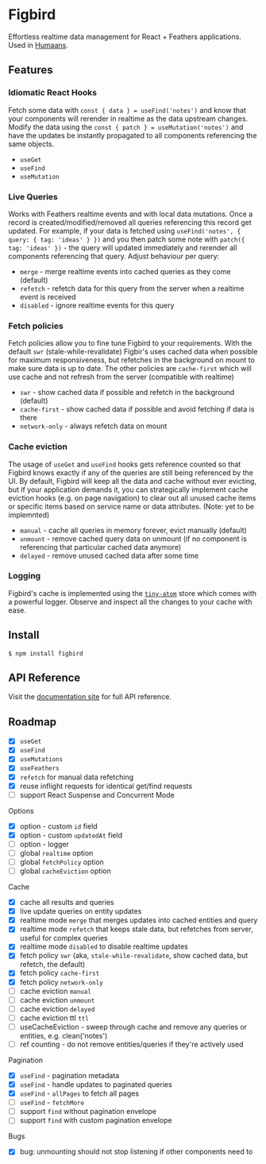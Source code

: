 # Figbird

Effortless realtime data management for React + Feathers applications. Used in [Humaans](https://humaans.io/).

## Features

### Idiomatic React Hooks

Fetch some data with `const { data } = useFind('notes')` and know that your components will rerender in realtime as the data upstream changes. Modify the data using the `const { patch } = useMutation('notes')` and have the updates be instantly propagated to all components referencing the same objects.

- `useGet`
- `useFind`
- `useMutation`

### Live Queries

Works with Feathers realtime events and with local data mutations. Once a record is created/modified/removed all queries referencing this record get updated. For example, if your data is fetched using `useFind('notes', { query: { tag: 'ideas' } })` and you then patch some note with `patch({ tag: 'ideas' })` - the query will updated immediately and rerender all components referencing that query. Adjust behaviour per query:

- `merge` - merge realtime events into cached queries as they come (default)
- `refetch` - refetch data for this query from the server when a realtime event is received
- `disabled` - ignore realtime events for this query

### Fetch policies

Fetch policies allow you to fine tune Figbird to your requirements. With the default `swr` (stale-while-revalidate) Figbir's uses cached data when possible for maximum responsiveness, but refetches in the background on mount to make sure data is up to date. The other policies are `cache-first` which will use cache and not refresh from the server (compatible with realtime)

- `swr` - show cached data if possible and refetch in the background (default)
- `cache-first` - show cached data if possible and avoid fetching if data is there
- `network-only` - always refetch data on mount

### Cache eviction

The usage of `useGet` and `useFind` hooks gets reference counted so that Figbird knows exactly if any of the queries are still being referenced by the UI. By default, Figbird will keep all the data and cache without ever evicting, but if your application demands it, you can strategically implement cache eviction hooks (e.g. on page navigation) to clear out all unused cache items or specific items based on service name or data attributes. (Note: yet to be implemnted)

- `manual` - cache all queries in memory forever, evict manually (default)
- `unmount` - remove cached query data on unmount (if no component is referencing that particular cached data anymore)
- `delayed` - remove unused cached data after some time

### Logging

Figbird's cache is implemented using the [`tiny-atom`](https://github.com/KidkArolis/tiny-atom) store which comes with a powerful logger. Observe and inspect all the changes to your cache with ease.

## Install

    $ npm install figbird

## API Reference

Visit the [documentation site](https://humaans.github.io/figbird/) for full API reference.

## Roadmap

- [x] `useGet`
- [x] `useFind`
- [x] `useMutations`
- [x] `useFeathers`
- [x] `refetch` for manual data refetching
- [x] reuse inflight requests for identical get/find requests
- [ ] support React Suspense and Concurrent Mode

Options

- [x] option - custom `id` field
- [x] option - custom `updatedAt` field
- [ ] option - logger
- [ ] global `realtime` option
- [ ] global `fetchPolicy` option
- [ ] global `cacheEviction` option

Cache

- [x] cache all results and queries
- [x] live update queries on entity updates
- [x] realtime mode `merge` that merges updates into cached entities and query
- [x] realtime mode `refetch` that keeps stale data, but refetches from server, useful for complex queries
- [x] realtime mode `disabled` to disable realtime updates
- [x] fetch policy `swr` (aka, `stale-while-revalidate`, show cached data, but refetch, the default)
- [x] fetch policy `cache-first`
- [x] fetch policy `network-only`
- [ ] cache eviction `manual`
- [ ] cache eviction `unmount`
- [ ] cache eviction `delayed`
- [ ] cache eviction ttl `ttl`
- [ ] useCacheEviction - sweep through cache and remove any queries or entities, e.g. clean('notes')
- [ ] ref counting - do not remove entities/queries if they're actively used

Pagination

- [x] `useFind` - pagination metadata
- [x] `useFind` - handle updates to paginated queries
- [x] `useFind` - `allPages` to fetch all pages
- [ ] `useFind` - `fetchMore`
- [ ] support `find` without pagination envelope
- [ ] support `find` with custom pagination envelope

Bugs

- [x] bug: unmounting should not stop listening if other components need to
